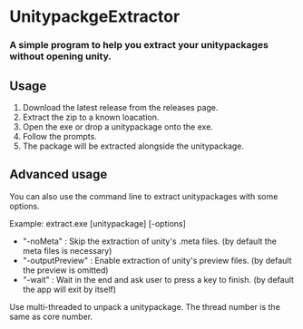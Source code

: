 # UnitypackgeExtractor
### A simple program to help you extract your unitypackages without opening unity.

## Usage
1. Download the latest release from the releases page.
2. Extract the zip to a known loacation.
3. Open the exe or drop a unitypackage onto the exe.
4. Follow the prompts.
5. The package will be extracted alongside the unitypackage.

## Advanced usage
You can also use the command line to extract unitypackages with some options.

Example: extract.exe [unitypackage] [-options]
* "-noMeta" : Skip the extraction of unity's .meta files. (by default the meta files is necessary)
* "-outputPreview" : Enable extraction of unity's preview files. (by default the preview is omitted)
* "-wait" : Wait in the end and ask user to press a key to finish. (by default the app will exit by itself)

Use multi-threaded to unpack a unitypackage. The thread number is the same as core number.